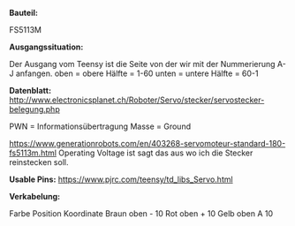 **Bauteil:** 

FS5113M

**Ausgangssituation:**

Der Ausgang vom Teensy ist die Seite von der wir mit der Nummerierung A-J anfangen. 
    oben    = obere Hälfte  = 1-60
    unten   = untere Hälfte = 60-1

**Datenblatt:**
http://www.electronicsplanet.ch/Roboter/Servo/stecker/servostecker-belegung.php

PWN   = Informationsübertragung
Masse = Ground

https://www.generationrobots.com/en/403268-servomoteur-standard-180-fs5113m.html
Operating Voltage ist sagt das aus wo ich die Stecker reinstecken soll.

**Usable Pins:**
https://www.pjrc.com/teensy/td_libs_Servo.html


**Verkabelung:**

Farbe               Position            Koordinate
Braun               oben                - 10
Rot                 oben                + 10
Gelb                oben                A 10
